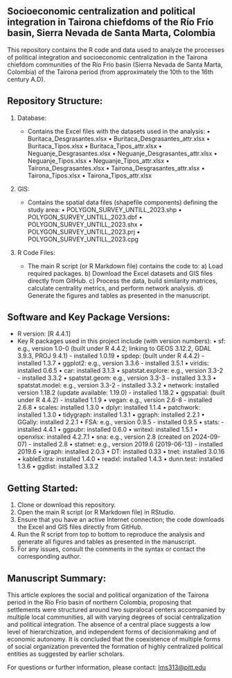 Socioeconomic centralization and political integration in Tairona chiefdoms of the Río Frío basin, Sierra Nevada de Santa Marta, Colombia
--------------------------------------------------------------

This repository contains the R code and data used to analyze the processes of political integration and socioeconomic centralization in the Tairona chiefdom communities of the Río Frío basin (Sierra Nevada de Santa Marta, Colombia) of the Tairona period (from approximately the 10th to the 16th century A.D).

Repository Structure:
----------------------------------
1. Database:
   - Contains the Excel files with the datasets used in the analysis:
     • Buritaca_Desgrasantes.xlsx
     • Buritaca_Desgrasantes_attr.xlsx
     • Buritaca_Tipos.xlsx
     • Buritaca_Tipos_attr.xlsx
     • Neguanje_Desgrasantes.xlsx
     • Neguanje_Desgrasantes_attr.xlsx
     • Neguanje_Tipos.xlsx
     • Neguanje_Tipos_attr.xlsx
     • Tairona_Desgrasantes.xlsx
     • Tairona_Desgrasantes_attr.xlsx
     • Tairona_Tipos.xlsx
     • Tairona_Tipos_attr.xlsx

2. GIS:
   - Contains the spatial data files (shapefile components) defining the study area:
     • POLYGON_SURVEY_UNTILL_2023.shp
     • POLYGON_SURVEY_UNTILL_2023.dbf
     • POLYGON_SURVEY_UNTILL_2023.shx
     • POLYGON_SURVEY_UNTILL_2023.prj
     • POLYGON_SURVEY_UNTILL_2023.cpg

3. R Code Files:
   - The main R script (or R Markdown file) contains the code to:
     a) Load required packages.
     b) Download the Excel datasets and GIS files directly from GitHub.
     c) Process the data, build similarity matrices, calculate centrality metrics, and perform network analysis.
     d) Generate the figures and tables as presented in the manuscript.

Software and Key Package Versions:
----------------------------------
- R version: [R 4.4.1]
- Key R packages used in this project include (with version numbers):
  • sf: e.g., version 1.0-0 (built under R 4.4.2; linking to GEOS 3.12.2, GDAL 3.9.3, PROJ 9.4.1) - installed 1.0.19 
  • spdep: (built under R 4.4.2) - installed 1.3.7 
  • ggplot2: e.g., version 3.3.6 - installed 3.5.1 
  • viridis: installed 0.6.5 
  • car: installed 3.1.3 
  • spatstat.explore: e.g., version 3.3-2 - installed 3.3.2 
  • spatstat.geom: e.g., version 3.3-3 - installed 3.3.3 
  • spatstat.model: e.g., version 3.3-2 - installed 3.3.2 
  • network: installed version 1.18.2 (update available: 1.19.0) - installed 1.18.2 
  • ggspatial: (built under R 4.4.2) - installed 1.1.9 
  • vegan: e.g., version 2.6-8 - installed 2.6.8 
  • scales: installed 1.3.0 
  • dplyr: installed 1.1.4 
  • patchwork: installed 1.3.0 
  • tidygraph: installed 1.3.1 
  • ggraph: installed 2.2.1 
  • GGally: installed 2.2.1 
  • FSA: e.g., version 0.9.5 - installed 0.9.5 
  • stats: - installed 4.4.1 
  • ggpubr: installed 0.6.0 
  • writexl: installed 1.5.1 
  • openxlsx: installed 4.2.7.1 
  • sna: e.g., version 2.8 (created on 2024-09-07) - installed 2.8 
  • statnet: e.g., version 2019.6 (2019-06-13) - installed 2019.6 
  • igraph: installed 2.0.3 
  • DT: installed 0.33 
  • tnet: installed 3.0.16 
  • kableExtra: installed 1.4.0 
  • readxl: installed 1.4.3 
  • dunn.test: installed 1.3.6 
  • ggdist: installed 3.3.2 

Getting Started:
----------------------------------
1. Clone or download this repository.
2. Open the main R script (or R Markdown file) in RStudio.
3. Ensure that you have an active Internet connection; the code downloads the Excel and GIS files directly from GitHub.
4. Run the R script from top to bottom to reproduce the analysis and generate all figures and tables as presented in the manuscript.
5. For any issues, consult the comments in the syntax or contact the corresponding author.

Manuscript Summary:
----------------------------------
This article explores the social and political organization of the Tairona period in the Río Frío basin of northern Colombia, proposing that settlements were structured around two supralocal centers accompanied by multiple local communities, all with varying degrees of social centralization and political integration. The absence of a central place suggests a low level of hierarchization, and independent forms of decisionmaking and of economic autonomy. It is concluded that the coexistence of multiple forms of social organization prevented the formation of highly centralized political entities as suggested by earlier scholars.

For questions or further information, please contact:
lms313@pitt.edu
